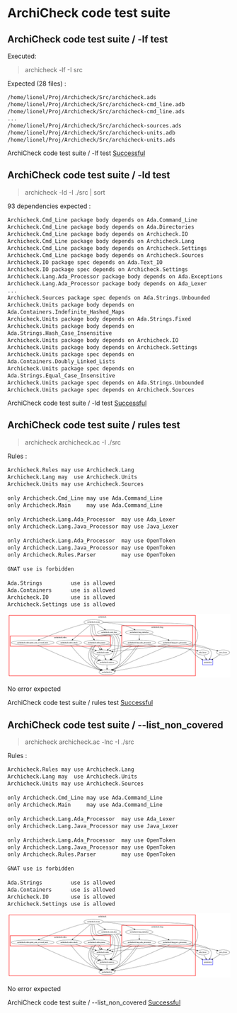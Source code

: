 
# ArchiCheck code test suite



##  ArchiCheck code test suite / -lf test

  Executed:

  > archicheck -lf -I src

  Expected (28 files) :

```
/home/lionel/Proj/Archicheck/Src/archicheck.ads
/home/lionel/Proj/Archicheck/Src/archicheck-cmd_line.adb
/home/lionel/Proj/Archicheck/Src/archicheck-cmd_line.ads
...
/home/lionel/Proj/Archicheck/Src/archicheck-sources.ads
/home/lionel/Proj/Archicheck/Src/archicheck-units.adb
/home/lionel/Proj/Archicheck/Src/archicheck-units.ads
```


ArchiCheck code test suite / -lf test [Successful](tests_status.md#successful)

##  ArchiCheck code test suite / -ld test

  > archicheck -ld -I ./src | sort

  93 dependencies expected :

```
Archicheck.Cmd_Line package body depends on Ada.Command_Line
Archicheck.Cmd_Line package body depends on Ada.Directories
Archicheck.Cmd_Line package body depends on Archicheck.IO
Archicheck.Cmd_Line package body depends on Archicheck.Lang
Archicheck.Cmd_Line package body depends on Archicheck.Settings
Archicheck.Cmd_Line package body depends on Archicheck.Sources
Archicheck.IO package spec depends on Ada.Text_IO
Archicheck.IO package spec depends on Archicheck.Settings
Archicheck.Lang.Ada_Processor package body depends on Ada.Exceptions
Archicheck.Lang.Ada_Processor package body depends on Ada_Lexer
...
Archicheck.Sources package spec depends on Ada.Strings.Unbounded
Archicheck.Units package body depends on Ada.Containers.Indefinite_Hashed_Maps
Archicheck.Units package body depends on Ada.Strings.Fixed
Archicheck.Units package body depends on Ada.Strings.Hash_Case_Insensitive
Archicheck.Units package body depends on Archicheck.IO
Archicheck.Units package body depends on Archicheck.Settings
Archicheck.Units package spec depends on Ada.Containers.Doubly_Linked_Lists
Archicheck.Units package spec depends on Ada.Strings.Equal_Case_Insensitive
Archicheck.Units package spec depends on Ada.Strings.Unbounded
Archicheck.Units package spec depends on Archicheck.Sources
```


ArchiCheck code test suite / -ld test [Successful](tests_status.md#successful)

##  ArchiCheck code test suite / rules test

  > archicheck archicheck.ac -I ./src

  Rules :

```
Archicheck.Rules may use Archicheck.Lang
Archicheck.Lang may  use Archicheck.Units
Archicheck.Units may use Archicheck.Sources

only Archicheck.Cmd_Line may use Ada.Command_Line
only Archicheck.Main     may use Ada.Command_Line

only Archicheck.Lang.Ada_Processor  may use Ada_Lexer 
only Archicheck.Lang.Java_Processor may use Java_Lexer

only Archicheck.Lang.Ada_Processor  may use OpenToken 
only Archicheck.Lang.Java_Processor may use OpenToken
only Archicheck.Rules.Parser        may use OpenToken

GNAT use is forbidden

Ada.Strings         use is allowed
Ada.Containers      use is allowed
Archicheck.IO       use is allowed
Archicheck.Settings use is allowed

```

  ![ArchiCheck dependencies view](ac_view.png)

  No error expected


ArchiCheck code test suite / rules test [Successful](tests_status.md#successful)

##  ArchiCheck code test suite / --list_non_covered

  > archicheck archicheck.ac -lnc -I ./src

  Rules :

```
Archicheck.Rules may use Archicheck.Lang
Archicheck.Lang may  use Archicheck.Units
Archicheck.Units may use Archicheck.Sources

only Archicheck.Cmd_Line may use Ada.Command_Line
only Archicheck.Main     may use Ada.Command_Line

only Archicheck.Lang.Ada_Processor  may use Ada_Lexer 
only Archicheck.Lang.Java_Processor may use Java_Lexer

only Archicheck.Lang.Ada_Processor  may use OpenToken 
only Archicheck.Lang.Java_Processor may use OpenToken
only Archicheck.Rules.Parser        may use OpenToken

GNAT use is forbidden

Ada.Strings         use is allowed
Ada.Containers      use is allowed
Archicheck.IO       use is allowed
Archicheck.Settings use is allowed

```

  ![ArchiCheck dependencies view](ac_view.png)

  No error expected


ArchiCheck code test suite / --list_non_covered [Successful](tests_status.md#successful)
